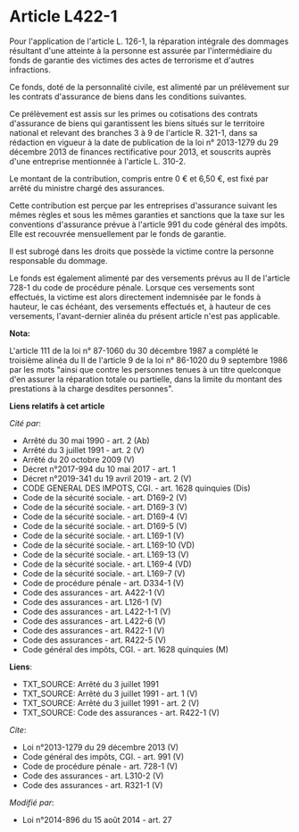 # Article L422-1

Pour l'application de l'article L. 126-1, la réparation intégrale des dommages résultant d'une atteinte à la personne est
assurée par l'intermédiaire du fonds de garantie des victimes des actes de terrorisme et d'autres infractions. 

Ce fonds, doté de la personnalité civile, est alimenté par un prélèvement sur les contrats d'assurance de biens dans les
conditions suivantes. 

Ce prélèvement est assis sur les primes ou cotisations des contrats d'assurance de biens qui garantissent les biens situés
sur le territoire national et relevant des branches 3 à 9 de l'article R. 321-1, dans sa rédaction en vigueur à la date de
publication de la loi n° 2013-1279 du 29 décembre 2013 de finances rectificative pour 2013, et souscrits auprès d'une
entreprise mentionnée à l'article L. 310-2. 

Le montant de la contribution, compris entre 0 € et 6,50 €, est fixé par arrêté du ministre chargé des assurances. 

Cette contribution est perçue par les entreprises d'assurance suivant les mêmes règles et sous les mêmes garanties et
sanctions que la taxe sur les conventions d'assurance prévue à l'article 991 du code général des impôts. Elle est recouvrée
mensuellement par le fonds de garantie. 

Il est subrogé dans les droits que possède la victime contre la personne responsable du dommage. 

Le fonds est également alimenté par des versements prévus au II de l'article 728-1 du code de procédure pénale. Lorsque ces
versements sont effectués, la victime est alors directement indemnisée par le fonds à hauteur, le cas échéant, des versements
effectués et, à hauteur de ces versements, l'avant-dernier alinéa du présent article n'est pas applicable.

**Nota:**

L'article 111 de la loi n° 87-1060 du 30 décembre 1987 a complété le troisième alinéa du II de l'article 9 de la loi n°
86-1020 du 9 septembre 1986 par les mots "ainsi que contre les personnes tenues à un titre quelconque d'en assurer la
réparation totale ou partielle, dans la limite du montant des prestations à la charge desdites personnes".

**Liens relatifs à cet article**

_Cité par_:

  - Arrêté du 30 mai 1990 - art. 2 (Ab)
  - Arrêté du 3 juillet 1991 - art. 2 (V)
  - Arrêté du 20 octobre 2009 (V)
  - Décret n°2017-994 du 10 mai 2017 - art. 1
  - Décret n°2019-341 du 19 avril 2019 - art. 2 (V)
  - CODE GENERAL DES IMPOTS, CGI. - art. 1628 quinquies (Dis)
  - Code de la sécurité sociale. - art. D169-2 (V)
  - Code de la sécurité sociale. - art. D169-3 (V)
  - Code de la sécurité sociale. - art. D169-4 (V)
  - Code de la sécurité sociale. - art. D169-5 (V)
  - Code de la sécurité sociale. - art. L169-1 (V)
  - Code de la sécurité sociale. - art. L169-10 (VD)
  - Code de la sécurité sociale. - art. L169-13 (V)
  - Code de la sécurité sociale. - art. L169-4 (VD)
  - Code de la sécurité sociale. - art. L169-7 (V)
  - Code de procédure pénale - art. D334-1 (V)
  - Code des assurances - art. A422-1 (V)
  - Code des assurances - art. L126-1 (V)
  - Code des assurances - art. L422-1-1 (V)
  - Code des assurances - art. L422-6 (V)
  - Code des assurances - art. R422-1 (V)
  - Code des assurances - art. R422-5 (V)
  - Code général des impôts, CGI. - art. 1628 quinquies (M)

**Liens**:

  - TXT_SOURCE: Arrêté du 3 juillet 1991
  - TXT_SOURCE: Arrêté du 3 juillet 1991 - art. 1 (V)
  - TXT_SOURCE: Arrêté du 3 juillet 1991 - art. 2 (V)
  - TXT_SOURCE: Code des assurances - art. R422-1 (V)

_Cite_:

  - Loi n°2013-1279 du 29 décembre 2013 (V)
  - Code général des impôts, CGI. - art. 991 (V)
  - Code de procédure pénale - art. 728-1 (V)
  - Code des assurances - art. L310-2 (V)
  - Code des assurances - art. R321-1 (V)

_Modifié par_:

  - Loi n°2014-896 du 15 août 2014 - art. 27
